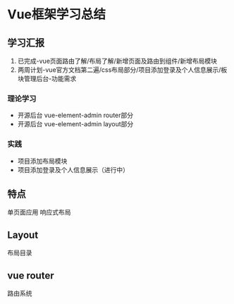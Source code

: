 # Vue框架学习总结

## 学习汇报

1. 已完成-vue页面路由了解/布局了解/新增页面及路由到组件/新增布局模块
2. 两周计划-vue官方文档第二遍/css布局部分/项目添加登录及个人信息展示/板块管理后台-功能需求

### 理论学习

- 开源后台 vue-element-admin router部分
- 开源后台 vue-element-admin layout部分

### 实践

- 项目添加布局模块
- 项目添加登录及个人信息展示（进行中）

## 特点

单页面应用
响应式布局

## Layout

布局目录

## vue router

路由系统